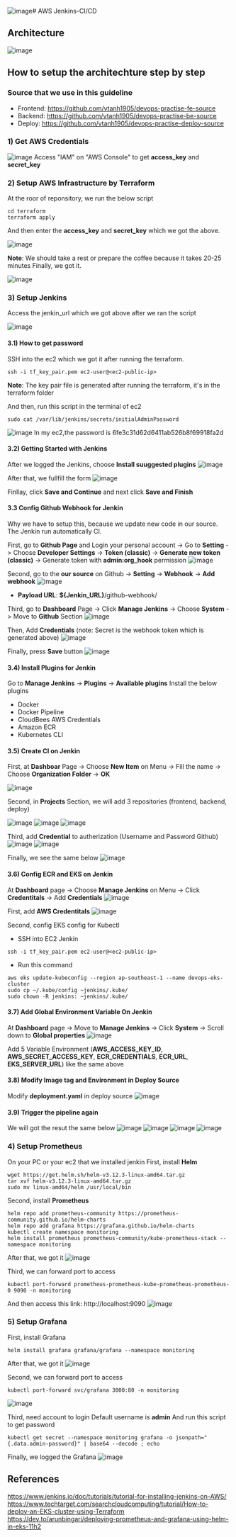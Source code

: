 ![image](https://github.com/vtanh1905/devops-practise/assets/49771724/20613441-29f4-4d1a-80c5-2a47642b19c7)# AWS Jenkins-CI/CD

## Architecture
![image](https://github.com/vtanh1905/devops-practise/assets/49771724/7791c522-6f85-4a70-9a07-e736b1919248)

## How to setup the architechture step by step
### Source that we use in this guideline
+ Frontend: https://github.com/vtanh1905/devops-practise-fe-source
+ Backend: https://github.com/vtanh1905/devops-practise-be-source
+ Deploy: https://github.com/vtanh1905/devops-practise-deploy-source

### 1) Get AWS Credentials
![image](https://github.com/vtanh1905/devops-practise/assets/49771724/ba0dd8c9-8328-44e3-b48e-0b2332aff238)
Access "IAM" on "AWS Console" to get **access_key** and **secret_key**

### 2) Setup AWS Infrastructure by Terraform
At the roor of reponsitory, we run the below script
```
cd terraform
terraform apply
```
And then enter the **access_key** and **secret_key** which we got the above.

![image](https://github.com/vtanh1905/devops-practise/assets/49771724/95d1c76e-95cc-4e1e-ad72-cbf244f6b8ea)

**Note**: We should take a rest or prepare the coffee because it takes 20-25 minutes
Finally, we got it.

![image](https://github.com/vtanh1905/devops-practise/assets/49771724/afec1e72-3919-4b97-bb8b-08199cab54da)


### 3) Setup Jenkins
Access the jenkin_url which we got above after we ran the script

![image](https://github.com/vtanh1905/devops-practise/assets/49771724/ae878373-79a2-4186-a3c9-870868316a0c)

#### 3.1) How to get password
SSH into the ec2 which we got it after running the terraform.
```
ssh -i tf_key_pair.pem ec2-user@<ec2-public-ip>
```
**Note**: The key pair file is generated after running the terraform, it's in the terraform folder

And then, run this script in the terminal of ec2
```
sudo cat /var/lib/jenkins/secrets/initialAdminPassword
```
![image](https://github.com/vtanh1905/devops-practise/assets/49771724/ed7444ff-ea90-46c0-88f6-f8b12031bcec)
In my ec2,the password is 6fe3c31d62d6411ab526b8f69918fa2d 

#### 3.2) Getting Started with Jenkins
After we logged the Jenkins, choose **Install suuggested plugins**
![image](https://github.com/vtanh1905/devops-practise/assets/49771724/9419e9bc-fe7c-43b7-9a89-5f0d8660ad30)

After that, we fullfill the form 
![image](https://github.com/vtanh1905/devops-practise/assets/49771724/5da61e13-44f2-40b0-8a4c-458c6c857337)

Finllay, click **Save and Continue** and next click **Save and Finish**

#### 3.3 Config Github Webhook for Jenkin
Why we have to setup this, because we update new code in our source. The Jenkin run automatically CI.

First, go to **Github Page** and Login your personal account -> Go to **Setting** -> Choose **Developer Settings** -> **Token (classic)** -> **Generate new token (classic)** ->  Generate token with **admin:org_hook** permission
![image](https://github.com/vtanh1905/devops-practise/assets/49771724/a9e76089-59b4-4bc7-910b-14af6e068660)

Second, go to the **our source** on Github -> **Setting** -> **Webhook** -> **Add webhook**
![image](https://github.com/vtanh1905/devops-practise/assets/49771724/3a24bd67-2d04-4207-a0b4-923e82f62d48)

+ **Payload URL**: **${Jenkin_URL}**/github-webhook/

Third, go to **Dashboard** Page -> Click **Manage Jenkins** -> Choose **System** -> Move to **Github** Section
![image](https://github.com/vtanh1905/devops-practise/assets/49771724/cd89c3eb-918f-432c-abcf-7a2f16d2a397)

Then, Add **Credentials** (note: Secret is the webhook token which is generated above)
![image](https://github.com/vtanh1905/devops-practise/assets/49771724/a7be6d39-579f-4ad2-9db9-9d5589b229e4)

Finally, press **Save** button
![image](https://github.com/vtanh1905/devops-practise/assets/49771724/357a6c23-fd46-450c-99ee-c9da28c77009)

#### 3.4) Install Plugins for Jenkin
Go to **Manage Jenkins** -> **Plugins** -> **Available plugins**
Install the below plugins
+ Docker
+ Docker Pipeline
+ CloudBees AWS Credentials
+ Amazon ECR
+ Kubernetes CLI

#### 3.5) Create CI on Jenkin
First, at **Dashboar** Page -> Choose **New Item** on Menu -> Fill the name -> Choose **Organization Folder** ->  **OK**

![image](https://github.com/vtanh1905/devops-practise/assets/49771724/ea9d997f-7bfe-408d-8cbf-aa6c58cb3b53)

Second, in **Projects** Section, we will add 3 repositories (frontend, backend, deploy)

![image](https://github.com/vtanh1905/devops-practise/assets/49771724/b4dbeed8-1b86-4d36-8180-9bc9f2bb2ae4)
![image](https://github.com/vtanh1905/devops-practise/assets/49771724/3e9d0579-9a21-4736-9a4f-c0dcea745172)
![image](https://github.com/vtanh1905/devops-practise/assets/49771724/b3f5f85a-f005-4524-940d-5b8102720e89)

Third, add **Credential** to autherization (Username and Password Github)
![image](https://github.com/vtanh1905/devops-practise/assets/49771724/fc0e5670-2bf1-470a-9f36-6bbe222a3adb)
![image](https://github.com/vtanh1905/devops-practise/assets/49771724/3d01a397-b711-4cd3-b5f4-cf35dc678808)

Finally, we see the same below
![image](https://github.com/vtanh1905/devops-practise/assets/49771724/27fa493c-0197-456e-8c19-dca739ca052d)

#### 3.6) Config ECR and EKS on Jenkin
At **Dashboard** page -> Choose **Manage Jenkins** on Menu -> Click **Credentitals** -> Add **Credentials**
![image](https://github.com/vtanh1905/devops-practise/assets/49771724/c9494751-246b-4877-8860-a019cc858c68)

First, add **AWS Credentitals**
![image](https://github.com/vtanh1905/devops-practise/assets/49771724/44a0761d-ebee-48b7-b833-11fa1741e97e)

Second, config EKS config for Kubectl
+ SSH into EC2 Jenkin
```
ssh -i tf_key_pair.pem ec2-user@<ec2-public-ip>
```
+ Run this command
```
aws eks update-kubeconfig --region ap-southeast-1 --name devops-eks-cluster
sudo cp ~/.kube/config ~jenkins/.kube/
sudo chown -R jenkins: ~jenkins/.kube/
```

#### 3.7) Add Global Environment Variable On Jenkin
At **Dashboard** page -> Move to **Manage Jenkins** -> Click **System** -> Scroll down to **Global properties**
![image](https://github.com/vtanh1905/devops-practise/assets/49771724/34dbbe39-d5dc-4d1f-a366-3f099e9c7298)

Add 5 Variable Environment (**AWS_ACCESS_KEY_ID**, **AWS_SECRET_ACCESS_KEY**, **ECR_CREDENTIALS**, **ECR_URL**, **EKS_SERVER_URL**) like the same above

#### 3.8) Modify Image tag and Environment in Deploy Source
Modify **deployment.yaml** in deploy source
![image](https://github.com/vtanh1905/devops-practise/assets/49771724/db574bac-c8bf-4289-b43d-73793fdf48cd)

#### 3.9) Trigger the pipeline again
We will got the resut the same below
![image](https://github.com/vtanh1905/devops-practise/assets/49771724/dbe1c8df-b31b-4be5-b8c5-6d3d4db7d00d)
![image](https://github.com/vtanh1905/devops-practise/assets/49771724/b900b2ef-e310-49af-8b0e-2cf598b284fa)
![image](https://github.com/vtanh1905/devops-practise/assets/49771724/3872466f-8560-4ef8-aa72-5f267bb5e26c)
![image](https://github.com/vtanh1905/devops-practise/assets/49771724/1d1ac0b9-d35d-43a1-8e02-876c4f88ad2e)


### 4) Setup Prometheus
On your PC or your ec2 that we installed jenkin
First, install **Helm**
```
wget https://get.helm.sh/helm-v3.12.3-linux-amd64.tar.gz
tar xvf helm-v3.12.3-linux-amd64.tar.gz
sudo mv linux-amd64/helm /usr/local/bin
```
Second, install **Prometheus**
```
helm repo add prometheus-community https://prometheus-community.github.io/helm-charts
helm repo add grafana https://grafana.github.io/helm-charts
kubectl create namespace monitoring
helm install prometheus prometheus-community/kube-prometheus-stack --namespace monitoring
```
After that, we got it
![image](https://github.com/vtanh1905/devops-practise/assets/49771724/f419326a-71ff-428b-aad9-522b3d6216a8)

Third, we can forward port to access 
```
kubectl port-forward prometheus-prometheus-kube-prometheus-prometheus-0 9090 -n monitoring
```
And then access this link: http://localhost:9090
![image](https://github.com/vtanh1905/devops-practise/assets/49771724/2170654d-6231-41f4-ac92-57cbe81493ec)

### 5) Setup Grafana
First, install Grafana
```
helm install grafana grafana/grafana --namespace monitoring
```
After that, we got it
![image](https://github.com/vtanh1905/devops-practise/assets/49771724/9dd894b5-1cf0-4dab-83ab-24b3a3724fc3)

Second, we can forward port to access
```
kubectl port-forward svc/grafana 3000:80 -n monitoring
```
![image](https://github.com/vtanh1905/devops-practise/assets/49771724/bb0899a1-63af-4bcf-b925-4130c54c0370)

Third, need account to login
Default username is **admin**
And run this script to get password
```
kubectl get secret --namespace monitoring grafana -o jsonpath="{.data.admin-password}" | base64 --decode ; echo
```
Finally, we logged the Grafana
![image](https://github.com/vtanh1905/devops-practise/assets/49771724/699f32ba-dd30-4fd2-b4f2-3759eb4974ed)

## References
https://www.jenkins.io/doc/tutorials/tutorial-for-installing-jenkins-on-AWS/
https://www.techtarget.com/searchcloudcomputing/tutorial/How-to-deploy-an-EKS-cluster-using-Terraform
https://dev.to/arunbingari/deploying-prometheus-and-grafana-using-helm-in-eks-11h2
